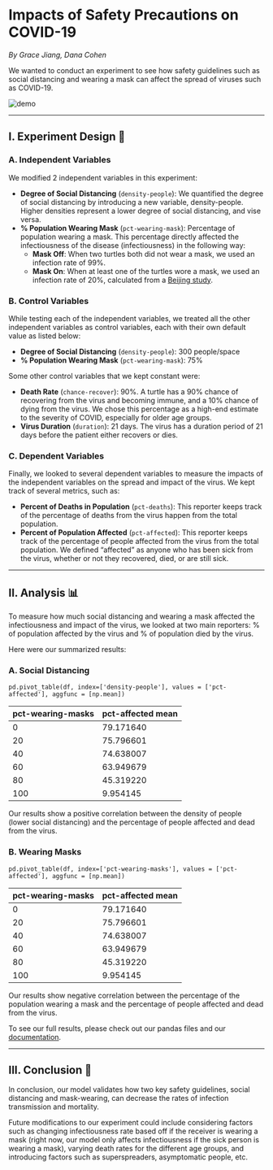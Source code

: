 # Impacts of Safety Precautions on COVID-19

*By Grace Jiang, Dana Cohen*

We wanted to conduct an experiment to see how safety guidelines such as social distancing and wearing a mask can affect the spread of viruses such as COVID-19.

![demo](assets/demo.gif)



---


## I. Experiment Design 🎨

### A. Independent Variables

We modified 2 independent variables in this experiment:


- **Degree of Social Distancing** (`density-people`): We quantified the degree of social distancing by introducing a new variable, density-people. Higher densities represent a lower degree of social distancing, and vise versa.
- **% Population Wearing Mask** (`pct-wearing-mask`): Percentage of population wearing a mask. This percentage directly affected the infectiousness of the disease (infectiousness) in the following way:
    - **Mask Off**: When two turtles both did not wear a mask, we used an infection rate of 99%.
    - **Mask On**: When at least one of the turtles wore a mask, we used an infection rate of 20%, calculated from a [Beijing study](https://www.cdc.gov/coronavirus/2019-ncov/more/masking-science-sars-cov2.html).





### B. Control Variables

While testing each of the independent variables, we treated all the other independent variables as control variables, each with their own default value as listed below:

- **Degree of Social Distancing** (`density-people`): 300 people/space
- **% Population Wearing Mask** (`pct-wearing-mask`): 75%

Some other control variables that we kept constant were:

- **Death Rate** (`chance-recover`): 90%. A turtle has a 90% chance of recovering from the virus and becoming immune, and a 10% chance of dying from the virus. We chose this percentage as a high-end estimate to the severity of COVID, especially for older age groups.
- **Virus Duration** (`duration`): 21 days. The virus has a duration period of 21 days before the patient either recovers or dies.




### C. Dependent Variables

Finally, we looked to several dependent variables to measure the impacts of the independent variables on the spread and impact of the virus. We kept track of several metrics, such as:

- **Percent of Deaths in Population** (`pct-deaths`): This reporter keeps track of the percentage of deaths from the virus happen from the total population. 
- **Percent of Population Affected** (`pct-affected`): This reporter keeps track of the percentage of people affected from the virus from the total population. We defined “affected” as anyone who has been sick from the virus, whether or not they recovered, died, or are still sick.



---

## II. Analysis 📊

To measure how much social distancing and wearing a mask affected the infectiousness and impact of the virus, we looked at two main reporters: % of population affected by the virus and % of population died by the virus.

Here were our summarized results:

### A. Social Distancing

```
pd.pivot_table(df, index=['density-people'], values = ['pct-affected'], aggfunc = [np.mean])
```

| pct-wearing-masks | pct-affected mean |
|-------------------|-------------------|
| 0                 | 79.171640         |
| 20                | 75.796601         |
| 40                | 74.638007         |
| 60                | 63.949679         |
| 80                | 45.319220         |
| 100               | 9.954145          |

Our results show a positive correlation between the density of people (lower social distancing) and the percentage of people affected and dead from the virus.

### B. Wearing Masks

```
pd.pivot_table(df, index=['pct-wearing-masks'], values = ['pct-affected'], aggfunc = [np.mean])
```

| pct-wearing-masks | pct-affected mean |
|-------------------|-------------------|
| 0                 | 79.171640         |
| 20                | 75.796601         |
| 40                | 74.638007         |
| 60                | 63.949679         |
| 80                | 45.319220         |
| 100               | 9.954145          |

Our results show negative correlation between the percentage of the population wearing a mask and the percentage of people affected and dead from the virus.

To see our full results, please check out our pandas files and our [documentation](https://github.com/gracejiang/covid-modelling/blob/master/Documentation.pdf).



---


## III. Conclusion 🏥

In conclusion, our model validates how two key safety guidelines, social distancing and mask-wearing, can decrease the rates of infection transmission and mortality. 

Future modifications to our experiment could include considering factors such as changing infectiousness rate based off if the receiver is wearing a mask (right now, our model only affects infectiousness if the sick person is wearing a mask), varying death rates for the different age groups, and introducing factors such as superspreaders, asymptomatic people, etc.